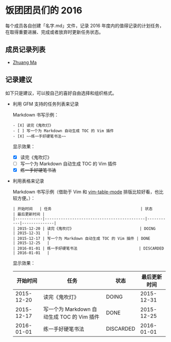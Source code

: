 # 饭团团员们的 2016

每个成员各自创建「名字.md」文件，记录 2016 年度内的值得记录的计划任务，在取得重要进展、完成或者放弃时更新任务状态。

## 成员记录列表

* [Zhuang Ma](mzlogin.md)

## 记录建议

如下只是建议，可以按自己的喜好自由选择和组织格式。

* 利用 GFM 支持的任务列表来记录

    Markdown 书写示例：

    ```
    - [X] 读完《鬼吹灯》
    - [ ] 写一个为 Markdown 自动生成 TOC 的 Vim 插件
    - [X] ~~练一手好硬笔书法~~
    ```

    显示效果：
    - [X] 读完《鬼吹灯》
    - [ ] 写一个为 Markdown 自动生成 TOC 的 Vim 插件
    - [X] ~~练一手好硬笔书法~~

* 利用表格来记录
    
    Markdown 书写示例（借助于 Vim 和 [vim-table-mode](https://github.com/dhruvasagar/vim-table-mode) 排版比较好看，也比较方便。）：

    ```
    | 开始时间   | 任务                                       | 状态      | 最后更新时间 |
    |------------|--------------------------------------------|-----------|--------------|
    | 2015-12-20 | 读完《鬼吹灯》                             | DOING     | 2015-12-31   |
    | 2015-12-17 | 写一个为 Markdown 自动生成 TOC 的 Vim 插件 | DONE      | 2015-12-25   |
    | 2016-01-01 | 练一手好硬笔书法                           | DISCARDED | 2016-01-01   |
    ```

    显示效果：

    | 开始时间   | 任务                                       | 状态      | 最后更新时间 |
    |------------|--------------------------------------------|-----------|--------------|
    | 2015-12-20 | 读完《鬼吹灯》                             | DOING     | 2015-12-31   |
    | 2015-12-17 | 写一个为 Markdown 自动生成 TOC 的 Vim 插件 | DONE      | 2015-12-25   |
    | 2016-01-01 | 练一手好硬笔书法                           | DISCARDED | 2016-01-01   |
